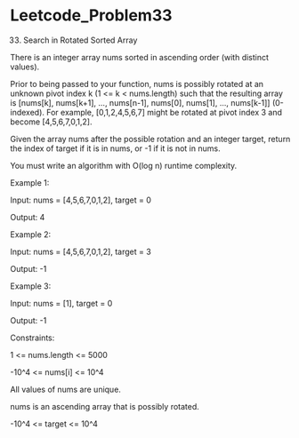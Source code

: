 # Leetcode_Problem33




33. Search in Rotated Sorted Array




There is an integer array nums sorted in ascending order (with distinct values).




Prior to being passed to your function, nums is possibly rotated at an unknown pivot index k (1 <= k < nums.length) such that the resulting array is [nums[k], nums[k+1], ..., nums[n-1], nums[0], nums[1], ..., nums[k-1]] (0-indexed). For example, [0,1,2,4,5,6,7] might be rotated at pivot index 3 and become [4,5,6,7,0,1,2].




Given the array nums after the possible rotation and an integer target, return the index of target if it is in nums, or -1 if it is not in nums.




You must write an algorithm with O(log n) runtime complexity.

 

Example 1:



Input: nums = [4,5,6,7,0,1,2], target = 0




Output: 4




Example 2:





Input: nums = [4,5,6,7,0,1,2], target = 3




Output: -1





Example 3:




Input: nums = [1], target = 0




Output: -1
 




Constraints:




1 <= nums.length <= 5000




-10^4 <= nums[i] <= 10^4






All values of nums are unique.






nums is an ascending array that is possibly rotated.







-10^4 <= target <= 10^4
